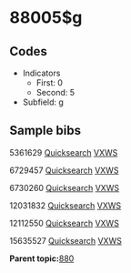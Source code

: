 # 88005$g

## Codes

-   Indicators
    -   First: 0
    -   Second: 5
-   Subfield: g

## Sample bibs

5361629 [Quicksearch](https://search.library.yale.edu/catalog/5361629) [VXWS](http://prodorbis.library.yale.edu:7014/vxws/GetHoldingsService?bibId=5361629)

6729457 [Quicksearch](https://search.library.yale.edu/catalog/6729457) [VXWS](http://prodorbis.library.yale.edu:7014/vxws/GetHoldingsService?bibId=6729457)

6730260 [Quicksearch](https://search.library.yale.edu/catalog/6730260) [VXWS](http://prodorbis.library.yale.edu:7014/vxws/GetHoldingsService?bibId=6730260)

12031832 [Quicksearch](https://search.library.yale.edu/catalog/12031832) [VXWS](http://prodorbis.library.yale.edu:7014/vxws/GetHoldingsService?bibId=12031832)

12112550 [Quicksearch](https://search.library.yale.edu/catalog/12112550) [VXWS](http://prodorbis.library.yale.edu:7014/vxws/GetHoldingsService?bibId=12112550)

15635527 [Quicksearch](https://search.library.yale.edu/catalog/15635527) [VXWS](http://prodorbis.library.yale.edu:7014/vxws/GetHoldingsService?bibId=15635527)

**Parent topic:**[880](../../tags/880/880.md)

